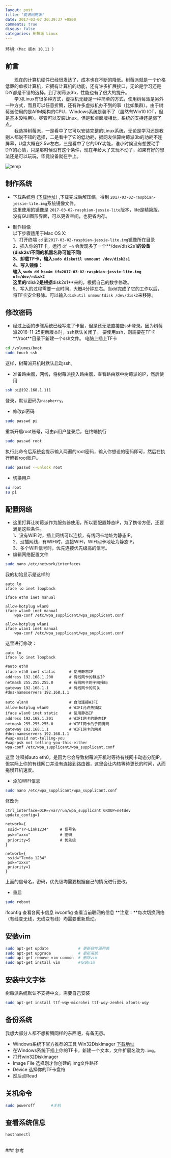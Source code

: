 ```yaml
---
layout: post
title: "初识树莓派"
date: 2017-03-07 20:39:37 +0800
comments: true
disqus: false
categories: 树莓派 Linux
---
```

环境: `(Mac 版本 10.11 ) `  

## 前言
&emsp;&emsp;现在的计算机硬件已经很发达了，成本也在不断的降低。树莓派就是一个价格低廉的单板计算机，它拥有计算机的功能，还有许多扩展接口，无论是学习还是DIY都是不错的选择。到了树莓派3b，性能也有了很大的提升。   
&emsp;&emsp;学习Linux有很多种方式，虚拟机无疑是一种简单的方式，使用树莓派是另外一种方式，而且可以任意折腾，还有许多虚拟机办不到的事（比如集群）。由于树莓派使用的是ARM架构的CPU，Windows系统是装不了（虽然有Win10 IOT，但是基本没啥用）。尽管可以安装Linux，但是和桌面版相比，系统的支持还是弱了点。   
&emsp;&emsp;我选择树莓派，一是看中了它可以安装完整的Linux系统，无论是学习还是教别人都说不错的选择，二是看中了它的低功耗，据网友估算树莓派3b的功耗不连屏幕，U盘大概在2.5w左右，三是看中了它的DIY功能，谁小时候没有想要动手DIY的心情，只是那时候没有这个条件，现在年龄大了又玩不动了，如果有好的想法还是可以玩玩，毕竟设备就在手上。
<!-- more -->
 ![temp](/images/2017/03/08/raspbianpi3b.jpg)
## 制作系统
* 下载系统包 [(下载地址)](https://www.raspberrypi.org/downloads/)  ,下载完成后解压缩，得到 `2017-03-02-raspbian-jessie-lite.img`系统镜像文件。   
这里使用的镜像是 `2017-03-02-raspbian-jessie-lite`版本，lite是精简版，没有GUI图形界面，可以更省空间，也更省内存。   

* 制作镜像   
以下步骤适用于Mac OS X:   
1、打开终端 `cd` 到`2017-03-02-raspbian-jessie-lite.img`镜像所在目录    
2、插入你的TF卡，运行 `df –h` 会发现多了一个**/dev/disk2s1**的设备(disk2s1不同的机器名称可能不同)   
3、卸载TF卡，输入`sudo diskutil unmount /dev/disk2s1`   
4、写入镜像：   
输入 `sudo dd bs=4m if=2017-03-02-raspbian-jessie-lite.img of=/dev/rdisk2`   
这里的**rdisk2**是根据**disk2s1**来的，根据自己的数字修改。   
5、写入的过程需要一点时间，大概4分钟左右。当dd完成了它的工作以后，将TF卡安全移除。可以输入`diskutil unmountdisk /dev/disk2`来移除。

## 修改密码
* 经过上面的步骤系统已经写进了卡里，但是还无法直接应ssh登录。因为树莓派2016-11-25更新版本时，ssh默认关闭了。
要使用ssh，则需要在TF卡**/root**目录下新建一个ssh文件。
电脑上插上TF卡

``` sh 
cd /volumes/boot
sudo touch ssh
```
这样，树莓派开机时默认启动ssh。

* 准备路由器，网线，将树莓派接入路由器，查看路由器中树莓派的IP，然后使用

``` sh 
ssh pi@192.168.1.111
```
登录，默认密码为`raspberry`。

* 修改pi密码

``` sh
sudo passwd pi
```
重新开启root账号，可由pi用户登录后，在终端执行

``` sh
sudo passwd root
```
执行此命令后系统会提示输入两遍的root密码，输入你想设的密码即可，然后在执行解锁root账户。

``` sh
sudo passwd --unlock root
```

* 切换用户

``` sh
su root
su pi
```

## 配置网络
* 这里打算让树莓派作为服务器使用，所以要配置静态IP，为了携带方便，还要满足这些条件。   
1、没有WIFI时，插上网线可以连接，有线网卡地址为静态IP。   
2、没插网线，有WIFI时，连接WIFI，WIFI网卡地址为静态IP。   
3、多个WIFI信号时，优先连接优先级高的信号。   
* 编辑网络配置文件

``` sh
sudo nano /etc/network/interfaces
```

我的初始显示是这样的

``` text
auto lo
iface lo inet loopback

iface eth0 inet manual

allow-hotplug wlan0
iface wlan0 inet manual
    wpa-conf /etc/wpa_supplicant/wpa_supplicant.conf

allow-hotplug wlan1
iface wlan1 inet manual
    wpa-conf /etc/wpa_supplicant/wpa_supplicant.conf
```

这里进行修改：

``` text
auto lo
iface lo inet loopback

#auto eth0
iface eth0 inet static      # 使用静态IP
address 192.168.1.200       # 有线网卡的静态IP
netmask 255.255.255.0       # 有线网卡的子网掩码
gateway 192.168.1.1         # 有线网卡的网关
#dns-nameservers 192.168.1.1

auto wlan0                  # 自动连接WIFI
allow-hotplug wlan0         # WIFI允许热插拔
iface wlan0 inet static     # 使用静态IP
address 192.168.1.201       # WIFI网卡的静态IP
netmask 255.255.255.0       # WIFI网卡的子网掩码
gateway 192.168.1.1         # WIFI网卡的网关
#dns-nameservers 192.168.1.1
#wap-essid not-telling-you
#wap-psk not telling-you-this-either
wpa-conf /etc/wpa_supplicant/wpa_supplicant.conf
```
这里 注释掉auto eth0，是因为它会导致树莓派开机时等待有线网卡动态分配IP，但实际上你的有线网口并没有连接到路由器，这里会让内核等待更长的时间，从而拖慢开机速度。

* 添加WIFI信息

``` sh
sudo nano /etc/wpa_supplicant/wpa_supplicant.conf
```
修改为

``` text
ctrl_interface=DIR=/var/run/wpa_supplicant GROUP=netdev
update_config=1

network={
 ssid="TP-Link1234"     # 信号名
 psk="xxxx"             # 密码
 priority=5             # 优先级
}

network={
 ssid="Tenda_1234"
 psk="xxxx"
 priority=1
}
```
上面的信号名，密码，优先级均需要根据自己的情况进行更改。

* 重启

``` sh 
sudo reboot
```
ifconfig 查看各网卡信息
iwconfig 查看当前联网的信息
**注意：**每次切换网络（有线变无线，无线变有线）均需要重新启动。

## 安装vim

``` sh
sudo apt-get update             # 更新软件源列表
sudo apt-get upgrade            # 更新系统 
sudo apt-get remove vim-common  # 删除vim   
sudo apt-get install vim        #安装vim 
```

## 安装中文字体
树莓派系统默认不支持中文，需要自己安装

``` sh
sudo apt-get install ttf-wqy-microhei ttf-wqy-zenhei xfonts-wqy
```

## 备份系统
我想大部分人都不想折腾同样的东西吧，有备无患。    

* Windows系统下官方推荐的工具 Win32DiskImager [下载地址](http://sqdownb.onlinedown.net/down/Win32DiskImager-0.9.5-binary.zip)
* 在Windows系统下插上你的TF卡，新建一个文本，文件扩展名改为`.img`。
* 打开win32Diskimager 
* Image File 选择刚才你创建的.img文件路径
* Device 选择你的TF卡盘符
* 然后点Read

## 关机命令

```sh
sudo poweroff       #关机
```

## 查看系统信息

``` sh
hostnamectl
```

<br/>
### 参考
<http://www.jianshu.com/p/c0b589b380a1>
<http://blog.csdn.net/u014271612/article/details/53767669>
<http://blog.csdn.net/shaopengf/article/details/52411926>
<http://blog.csdn.net/shooter32/article/details/45126525>

